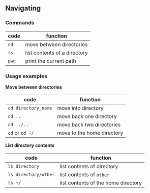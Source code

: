 ## Navigating

### Commands

| code | function |
|------|-----|
| `cd` | move between directories |
| `ls` | list contents of a directory |
| `pwd` | print the current path |

### Usage examples

**Move between directories**

| code | function |
|------|-----|
| `cd directory_name` | move into directory |
| `cd ..` | move back one directory |
| `cd ../..` | move back two directories |
| `cd` or `cd ~/` | move to the home directory |

**List directory contents**

| code | function |
|------|-----|
| `ls directory` | list contents of directory |
| `ls directory/other` | list contents of `other` |
| `ls ~/` | list contents of the home directory |
